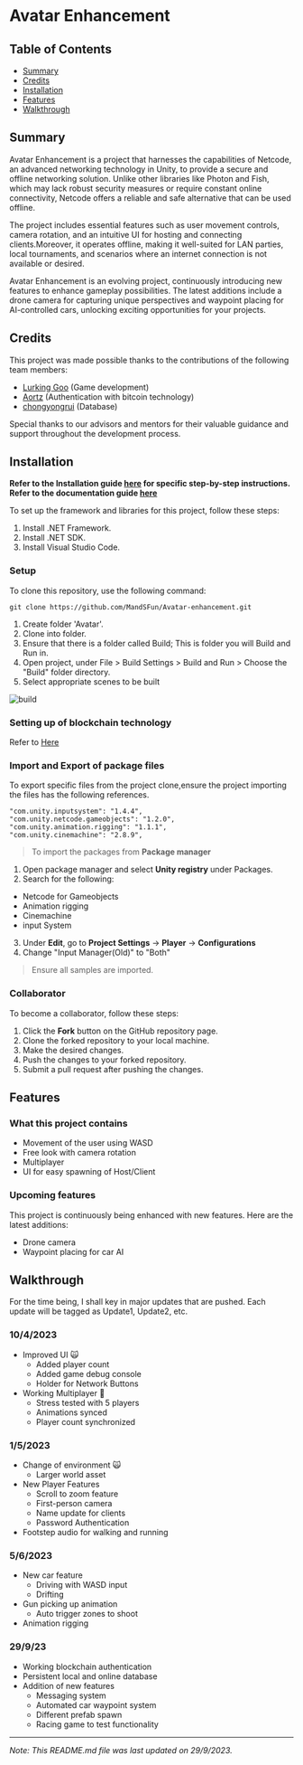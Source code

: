 # Avatar Enhancement

## Table of Contents
- [Summary](#Summary)
- [Credits](#credits)
- [Installation](#installation)
- [Features](#features)
- [Walkthrough](#walkthrough)

## Summary
Avatar Enhancement is a project that harnesses the capabilities of Netcode, an advanced networking technology in Unity, to provide a secure and offline networking solution. Unlike other libraries like Photon and Fish, which may lack robust security measures or require constant online connectivity, Netcode offers a reliable and safe alternative that can be used offline.

The project includes essential features such as user movement controls, camera rotation, and an intuitive UI for hosting and connecting clients.Moreover, it operates offline, making it well-suited for LAN parties, local tournaments, and scenarios where an internet connection is not available or desired.

Avatar Enhancement is an evolving project, continuously introducing new features to enhance gameplay possibilities. The latest additions include a drone camera for capturing unique perspectives and waypoint placing for AI-controlled cars, unlocking exciting opportunities for your projects.

## Credits

This project was made possible thanks to the contributions of the following team members:

- [Lurking Goo](https://github.com/LurkingGoo) (Game development)
- [Aortz](https://github.com/Aortz/) (Authentication with bitcoin technology)
- [chongyongrui](https://github.com/chongyongrui) (Database)


Special thanks to our advisors and mentors for their valuable guidance and support throughout the development process.


## Installation

**Refer to the Installation guide [here](https://quill-carriage-fc8.notion.site/Avatar-Project-Installation-Guide-6158f3a430fb4f3b88495f2bebacaef4?pvs=4) for specific step-by-step instructions.**
**Refer to the documentation guide [here](https://equinox-sawfish-01c.notion.site/03b7c4c1c4db4030b03cb3264bd384b4?v=8474e109f1d54671b730f706de3fdfed&pvs=4)**

To set up the framework and libraries for this project, follow these steps:

1. Install .NET Framework.
2. Install .NET SDK.
3. Install Visual Studio Code.


### Setup
To clone this repository, use the following command:

``` 
git clone https://github.com/MandSFun/Avatar-enhancement.git

```
1. Create folder 'Avatar'.
2. Clone into folder.
3. Ensure that there is a folder called Build; This is folder you will Build and Run in.
4. Open project, under File > Build Settings > Build and Run > Choose the "Build" folder directory.
5. Select appropriate scenes to be built

![build](https://github.com/LurkingGoo/Avatar-enhancement/assets/100992221/48fe5f33-c35f-4e70-aa12-bf69a8e40d28)


### Setting up of blockchain technology

Refer to [Here](https://equinox-sawfish-01c.notion.site/How-to-set-up-Blockchain-ff080acd6d4f4bdb8453987feac23de9?pvs=4) 
### Import and Export of package files
To export specific files from the project clone,ensure the project importing the files has the following references.
```
"com.unity.inputsystem": "1.4.4",
"com.unity.netcode.gameobjects": "1.2.0",
"com.unity.animation.rigging": "1.1.1",
"com.unity.cinemachine": "2.8.9",

```
> To import the packages from **Package manager**
1. Open package manager and select **Unity registry** under Packages.
2. Search for the following:
- Netcode for Gameobjects
- Animation rigging
- Cinemachine
- input System
3. Under **Edit**, go to **Project Settings** -> **Player** -> **Configurations**
4. Change "Input Manager(Old)" to "Both"

> Ensure all samples are imported.
### Collaborator
To become a collaborator, follow these steps:

1. Click the **Fork** button on the GitHub repository page.
2. Clone the forked repository to your local machine.
3. Make the desired changes.
4. Push the changes to your forked repository.
5. Submit a pull request after pushing the changes.


## Features 

### What this project contains

- Movement of the user using WASD
- Free look with camera rotation
- Multiplayer
- UI for easy spawning of Host/Client

### Upcoming features

This project is continuously being enhanced with new features. Here are the latest additions:

- Drone camera
- Waypoint placing for car AI

## Walkthrough

For the time being, I shall key in major updates that are pushed. Each update will be tagged as Update1, Update2, etc.

### 10/4/2023

- Improved UI :scream_cat:
    - Added player count
    - Added game debug console
    - Holder for Network Buttons
- Working Multiplayer :100:
    - Stress tested with 5 players
    - Animations synced
    - Player count synchronized

### 1/5/2023

- Change of environment :scream_cat:
    - Larger world asset
- New Player Features
    - Scroll to zoom feature
    - First-person camera
    - Name update for clients
    - Password Authentication
- Footstep audio for walking and running

### 5/6/2023

- New car feature
    - Driving with WASD input
    - Drifting
- Gun picking up animation
    - Auto trigger zones to shoot
- Animation rigging

### 29/9/23
- Working blockchain authentication
- Persistent local and online database
- Addition of new features
     - Messaging system
     - Automated car waypoint system
     - Different prefab spawn
     - Racing game to test functionality

---

*Note: This README.md file was last updated on 29/9/2023.*

